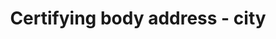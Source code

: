 ---
title: 'Certifying body address - city'
slug: 'certifying-body-city'
description: 'Complete name of a city or town in an address'
required: False
policy: 'Free value. Single value only.'
---